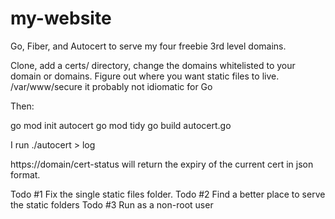 # my-website
Go, Fiber, and Autocert to serve my four freebie 3rd level domains.

Clone, add a certs/ directory, change the domains whitelisted to your domain or domains.
Figure out where you want static files to live.
/var/www/secure it probably not idiomatic for Go

Then:

go mod init autocert
go mod tidy
go build autocert.go

I run ./autocert > log

https://domain/cert-status will return the expiry of the current cert in json format.

Todo #1 Fix the single static files folder.
Todo #2 Find a better place to serve the static folders
Todo #3 Run as a non-root user
